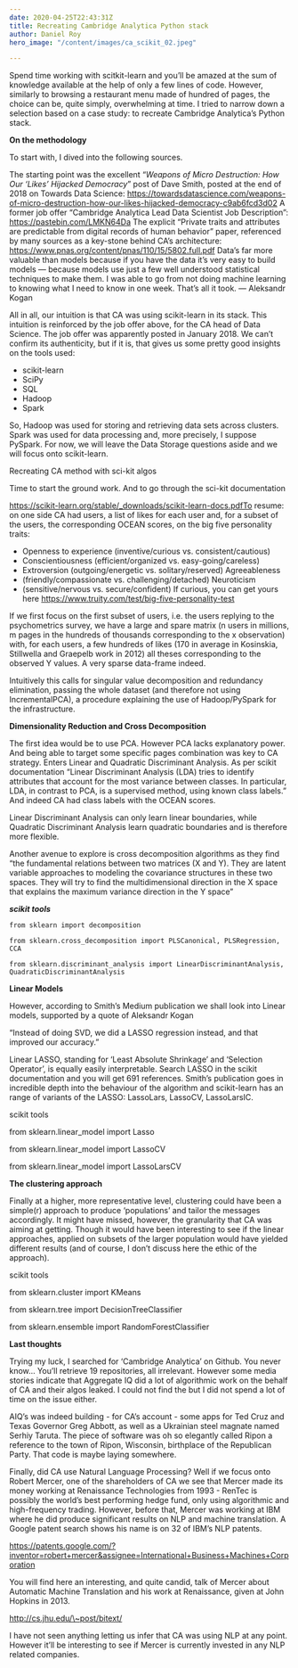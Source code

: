 ```yaml
---
date: 2020-04-25T22:43:31Z
title: Recreating Cambridge Analytica Python stack
author: Daniel Roy
hero_image: "/content/images/ca_scikit_02.jpeg"

---
```

Spend time working with scitkit-learn and you’ll be amazed at the sum of knowledge available at the help of only a few lines of code. However, similarly to browsing a restaurant menu made of hundred of pages, the choice can be, quite simply, overwhelming at time. I tried to narrow down a selection based on a case study: to recreate Cambridge Analytica’s Python stack.

**On the methodology**

To start with, I dived into the following sources.

The starting point was the excellent “_Weapons of Micro Destruction: How Our ‘Likes’ Hijacked Democracy_” post of Dave Smith, posted at the end of 2018 on Towards Data Science: https://towardsdatascience.com/weapons-of-micro-destruction-how-our-likes-hijacked-democracy-c9ab6fcd3d02
A former job offer “Cambridge Analytica Lead Data Scientist Job Description”: https://pastebin.com/LMKN64Da
The explicit “Private traits and attributes are predictable from digital records of human behavior” paper, referenced by many sources as a key-stone behind CA’s architecture: https://www.pnas.org/content/pnas/110/15/5802.full.pdf
Data’s far more valuable than models because if you have the data it’s very easy to build models — because models use just a few well understood statistical techniques to make them. I was able to go from not doing machine learning to knowing what I need to know in one week. That’s all it took. — Aleksandr Kogan

All in all, our intuition is that CA was using scikit-learn in its stack. This intuition is reinforced by the job offer above, for the CA head of Data Science. The job offer was apparently posted in January 2018. We can’t confirm its authenticity, but if it is, that gives us some pretty good insights on the tools used:

* scikit-learn
* SciPy 
* SQL 
* Hadoop 
* Spark


So, Hadoop was used for storing and retrieving data sets across clusters. Spark was used for data processing and, more precisely, I suppose PySpark. For now, we will leave the Data Storage questions aside and we will focus onto scikit-learn.

Recreating CA method with sci-kit algos

Time to start the ground work. And to go through the sci-kit documentation

https://scikit-learn.org/stable/_downloads/scikit-learn-docs.pdfTo resume: on one side CA had users, a list of likes for each user and, for a subset of the users, the corresponding OCEAN scores, on the big five personality traits:

* Openness to experience (inventive/curious vs. consistent/cautious)
* Conscientiousness (efficient/organized vs. easy-going/careless)
* Extroversion (outgoing/energetic vs. solitary/reserved) Agreeableness
* (friendly/compassionate vs. challenging/detached) Neuroticism
* (sensitive/nervous vs. secure/confident) If curious, you can get yours here https://www.truity.com/test/big-five-personality-test

If we first focus on the first subset of users, i.e. the users replying to the psychometrics survey, we have a large and spare matrix (n users in millions, m pages in the hundreds of thousands corresponding to the x observation) with, for each users, a few hundreds of likes (170 in average in Kosinskia, Stillwella and Graepelb work in 2012) all theses corresponding to the observed Y values. A very sparse data-frame indeed.

Intuitively this calls for singular value decomposition and redundancy elimination, passing the whole dataset (and therefore not using IncrementalPCA), a procedure explaining the use of Hadoop/PySpark for the infrastructure.

**Dimensionality Reduction and Cross Decomposition**

The first idea would be to use PCA. However PCA lacks explanatory power. And being able to target some specific pages combination was key to CA strategy. Enters Linear and Quadratic Discriminant Analysis. As per scikit documentation “Linear Discriminant Analysis (LDA) tries to identify attributes that account for the most variance between classes. In particular, LDA, in contrast to PCA, is a supervised method, using known class labels.” And indeed CA had class labels with the OCEAN scores.

Linear Discriminant Analysis can only learn linear boundaries, while Quadratic Discriminant Analysis learn quadratic boundaries and is therefore more flexible.

Another avenue to explore is cross decomposition algorithms as they find “the fundamental relations between two matrices (X and Y). They are latent variable approaches to modeling the covariance structures in these two spaces. They will try to find the multidimensional direction in the X space that explains the maximum variance direction in the Y space”

**_scikit tools_**

    from sklearn import decomposition

    from sklearn.cross_decomposition import PLSCanonical, PLSRegression, CCA

    from sklearn.discriminant_analysis import LinearDiscriminantAnalysis, QuadraticDiscriminantAnalysis

**Linear Models**

However, according to Smith’s Medium publication we shall look into Linear models, supported by a quote of Aleksandr Kogan

“Instead of doing SVD, we did a LASSO regression instead, and that improved our accuracy.”

Linear LASSO, standing for ‘Least Absolute Shrinkage’ and ‘Selection Operator’, is equally easily interpretable. Search LASSO in the scikit documentation and you will get 691 references. Smith’s publication goes in incredible depth into the behaviour of the algorithm and scikit-learn has an range of variants of the LASSO: LassoLars, LassoCV, LassoLarsIC.

scikit tools

from sklearn.linear_model import Lasso

from sklearn.linear_model import LassoCV

from sklearn.linear_model import LassoLarsCV

**The clustering approach**

Finally at a higher, more representative level, clustering could have been a simple(r) approach to produce ‘populations’ and tailor the messages accordingly. It might have missed, however, the granularity that CA was aiming at getting. Though it would have been interesting to see if the linear approaches, applied on subsets of the larger population would have yielded different results (and of course, I don’t discuss here the ethic of the approach).

scikit tools

from sklearn.cluster import KMeans

from sklearn.tree import DecisionTreeClassifier

from sklearn.ensemble import RandomForestClassifier

**Last thoughts**

Trying my luck, I searched for ‘Cambridge Analytica’ on Github. You never know… You’ll retrieve 19 repositories, all irrelevant. However some media stories indicate that Aggregate IQ did a lot of algorithmic work on the behalf of CA and their algos leaked. I could not find the but I did not spend a lot of time on the issue either.

AIQ’s was indeed building - for CA’s account - some apps for Ted Cruz and Texas Governor Greg Abbott, as well as a Ukrainian steel magnate named Serhiy Taruta. The piece of software was oh so elegantly called Ripon a reference to the town of Ripon, Wisconsin, birthplace of the Republican Party. That code is maybe laying somewhere.

Finally, did CA use Natural Language Processing? Well if we focus onto Robert Mercer, one of the shareholders of CA we see that Mercer made its money working at Renaissance Technologies from 1993 - RenTec is possibly the world’s best performing hedge fund, only using algorithmic and high-frequency trading. However, before that, Mercer was working at IBM where he did produce significant results on NLP and machine translation. A Google patent search shows his name is on 32 of IBM’s NLP patents.

https://patents.google.com/?inventor=robert+mercer&assignee=International+Business+Machines+Corporation

You will find here an interesting, and quite candid, talk of Mercer about Automatic Machine Translation and his work at Renaissance, given at John Hopkins in 2013.

http://cs.jhu.edu/\~post/bitext/

I have not seen anything letting us infer that CA was using NLP at any point. However it’ll be interesting to see if Mercer is currently invested in any NLP related companies.